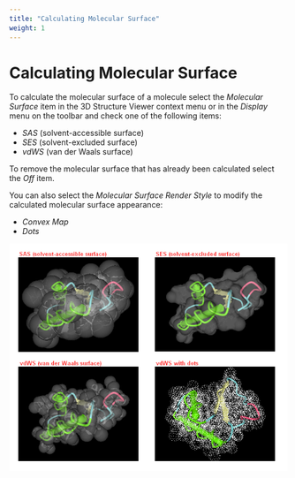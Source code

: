 ```yaml
---
title: "Calculating Molecular Surface"
weight: 1
---
```



# Calculating Molecular Surface

To calculate the molecular surface of a molecule select the _Molecular Surface_ item in the 3D Structure Viewer context menu or in the _Display_ menu on the toolbar and check one of the following items:

*   _SAS_ (solvent-accessible surface)
*   _SES_ (solvent-excluded surface)
*   _vdWS_ (van der Waals surface)

To remove the molecular surface that has already been calculated select the _Off_ item.

You can also select the _Molecular Surface Render Style_ to modify the calculated molecular surface appearance:

*   _Convex Map_
*   _Dots_


![](/images/65929533/65929534.png)
